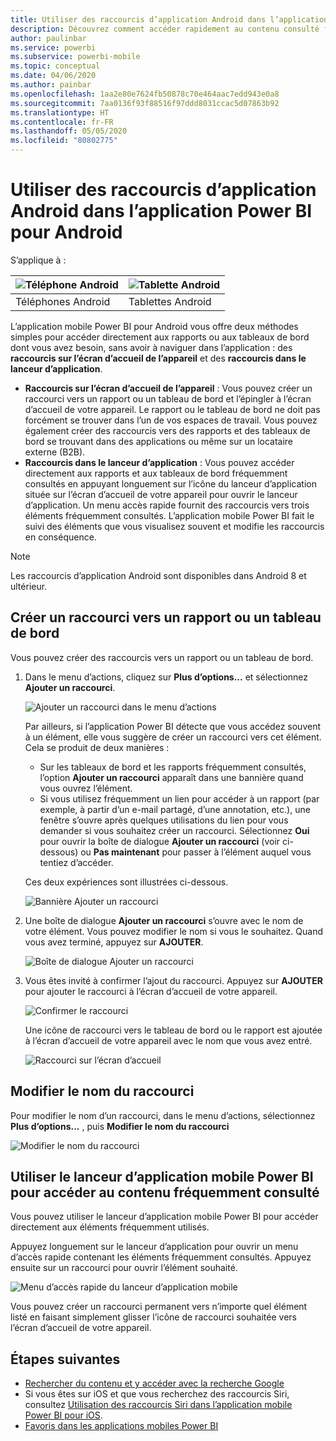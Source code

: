 ```yaml
---
title: Utiliser des raccourcis d’application Android dans l’application Power BI pour Android
description: Découvrez comment accéder rapidement au contenu consulté fréquemment à l’aide de raccourcis et de la recherche Google.
author: paulinbar
ms.service: powerbi
ms.subservice: powerbi-mobile
ms.topic: conceptual
ms.date: 04/06/2020
ms.author: painbar
ms.openlocfilehash: 1aa2e80e7624fb50878c70e464aac7edd943e0a8
ms.sourcegitcommit: 7aa0136f93f88516f97ddd8031ccac5d07863b92
ms.translationtype: HT
ms.contentlocale: fr-FR
ms.lasthandoff: 05/05/2020
ms.locfileid: "80802775"
---
```

# <a name="use-android-app-shortcuts-in-the-power-bi-android-app"></a>Utiliser des raccourcis d’application Android dans l’application Power BI pour Android

S’applique à :

| ![Téléphone Android](./media/mobile-app-quick-access-shortcuts/android-logo-40-px.png) | ![Tablette Android](./media/mobile-app-quick-access-shortcuts/android-logo-40-px.png) |
|:--- |:--- |
| Téléphones Android |Tablettes Android |

L’application mobile Power BI pour Android vous offre deux méthodes simples pour accéder directement aux rapports ou aux tableaux de bord dont vous avez besoin, sans avoir à naviguer dans l’application : des **raccourcis sur l’écran d’accueil de l’appareil** et des **raccourcis dans le lanceur d’application**.
 * **Raccourcis sur l’écran d’accueil de l’appareil** : Vous pouvez créer un raccourci vers un rapport ou un tableau de bord et l’épingler à l’écran d’accueil de votre appareil. Le rapport ou le tableau de bord ne doit pas forcément se trouver dans l’un de vos espaces de travail. Vous pouvez également créer des raccourcis vers des rapports et des tableaux de bord se trouvant dans des applications ou même sur un locataire externe (B2B).
 * **Raccourcis dans le lanceur d’application** : Vous pouvez accéder directement aux rapports et aux tableaux de bord fréquemment consultés en appuyant longuement sur l’icône du lanceur d’application située sur l’écran d’accueil de votre appareil pour ouvrir le lanceur d’application. Un menu accès rapide fournit des raccourcis vers trois éléments fréquemment consultés. L’application mobile Power BI fait le suivi des éléments que vous visualisez souvent et modifie les raccourcis en conséquence.

 >[!NOTE]
 >Les raccourcis d’application Android sont disponibles dans Android 8 et ultérieur.

## <a name="create-a-shortcut-to-any-report-or-dashboard"></a>Créer un raccourci vers un rapport ou un tableau de bord

Vous pouvez créer des raccourcis vers un rapport ou un tableau de bord.

1. Dans le menu d’actions, cliquez sur **Plus d’options...** et sélectionnez **Ajouter un raccourci**.

   ![Ajouter un raccourci dans le menu d’actions](media/mobile-app-quick-access-shortcuts/mobile-add-shortcut-action-menu.png)

   Par ailleurs, si l’application Power BI détecte que vous accédez souvent à un élément, elle vous suggère de créer un raccourci vers cet élément. Cela se produit de deux manières :
   * Sur les tableaux de bord et les rapports fréquemment consultés, l’option **Ajouter un raccourci** apparaît dans une bannière quand vous ouvrez l’élément.
   * Si vous utilisez fréquemment un lien pour accéder à un rapport (par exemple, à partir d’un e-mail partagé, d’une annotation, etc.), une fenêtre s’ouvre après quelques utilisations du lien pour vous demander si vous souhaitez créer un raccourci. Sélectionnez **Oui** pour ouvrir la boîte de dialogue **Ajouter un raccourci** (voir ci-dessous) ou **Pas maintenant** pour passer à l’élément auquel vous tentiez d’accéder.
   
   Ces deux expériences sont illustrées ci-dessous.

   ![Bannière Ajouter un raccourci](media/mobile-app-quick-access-shortcuts/mobile-add-shortcut-banner.png)


 1. Une boîte de dialogue **Ajouter un raccourci** s’ouvre avec le nom de votre élément. Vous pouvez modifier le nom si vous le souhaitez. Quand vous avez terminé, appuyez sur **AJOUTER**.

    ![Boîte de dialogue Ajouter un raccourci](media/mobile-app-quick-access-shortcuts/mobile-add-shortcut-dialog.png)

1. Vous êtes invité à confirmer l’ajout du raccourci. Appuyez sur **AJOUTER** pour ajouter le raccourci à l’écran d’accueil de votre appareil.

   ![Confirmer le raccourci](media/mobile-app-quick-access-shortcuts/mobile-confirm-shortcut.png)

   Une icône de raccourci vers le tableau de bord ou le rapport est ajoutée à l’écran d’accueil de votre appareil avec le nom que vous avez entré.

   ![Raccourci sur l’écran d’accueil](media/mobile-app-quick-access-shortcuts/mobile-shortcut-on-home-screen.png)

## <a name="edit-the-shortcut-name"></a>Modifier le nom du raccourci

Pour modifier le nom d’un raccourci, dans le menu d’actions, sélectionnez **Plus d’options...** , puis **Modifier le nom du raccourci**

 ![Modifier le nom du raccourci](media/mobile-app-quick-access-shortcuts/mobile-edit-shortcut.png)

## <a name="use-the-power-bi-mobile-app-launcher-to-access-frequently-viewed-content"></a>Utiliser le lanceur d’application mobile Power BI pour accéder au contenu fréquemment consulté

Vous pouvez utiliser le lanceur d’application mobile Power BI pour accéder directement aux éléments fréquemment utilisés.

Appuyez longuement sur le lanceur d’application pour ouvrir un menu d’accès rapide contenant les éléments fréquemment consultés. Appuyez ensuite sur un raccourci pour ouvrir l’élément souhaité.

![Menu d’accès rapide du lanceur d’application mobile](media/mobile-app-quick-access-shortcuts/mobile-shortcut-from-quick-access-menu.png)

Vous pouvez créer un raccourci permanent vers n’importe quel élément listé en faisant simplement glisser l’icône de raccourci souhaitée vers l’écran d’accueil de votre appareil.

## <a name="next-steps"></a>Étapes suivantes
* [Rechercher du contenu et y accéder avec la recherche Google](mobile-app-find-access-google-search.md)
* Si vous êtes sur iOS et que vous recherchez des raccourcis Siri, consultez [Utilisation des raccourcis Siri dans l’application mobile Power BI pour iOS](mobile-apps-ios-siri-shortcuts.md).
* [Favoris dans les applications mobiles Power BI](mobile-apps-favorites.md)

